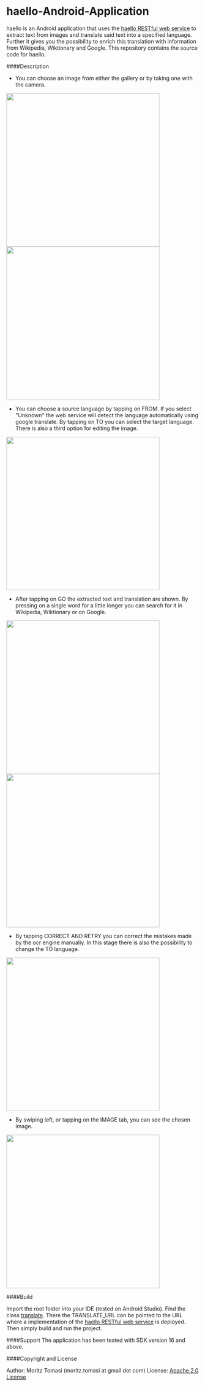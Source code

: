 haello-Android-Application
==========================

haello is an Android application that uses the [haello RESTful web service](https://github.com/2lastview/haello-Rest-Service)
to extract text from images and translate said text into a specified language. Further it gives you
the possibility to enrich this translation with information from Wikipedia, Wiktionary and Google. This
repository contains the source code for haello.

####Description

* You can choose an image from either the gallery or by taking one with the camera.
<img src="https://github.com/2lastview/haello-Android-Application/blob/master/screenshots/1.1.png" width="400px" />
<img src="https://github.com/2lastview/haello-Android-Application/blob/master/screenshots/1.2.png" width="400px" />

* You can choose a source language by tapping on FROM. If you select "Unknown" the web service will
detect the language automatically using google translate. By tapping on TO you can select the target
language. There is also a third option for editing the image.
<img src="https://github.com/2lastview/haello-Android-Application/blob/master/screenshots/2.png" width="400px" />

* After tapping on GO the extracted text and translation are shown. By pressing on a single word for
a little longer you can search for it in Wikipedia, Wiktionary or on Google.
<img src="https://github.com/2lastview/haello-Android-Application/blob/master/screenshots/3.1.png" width="400px" />
<img src="https://github.com/2lastview/haello-Android-Application/blob/master/screenshots/3.2.png" width="400px" />

* By tapping CORRECT AND RETRY you can correct the mistakes made by the ocr engine manually. In this
stage there is also the possibility to change the TO language.
<img src="https://github.com/2lastview/haello-Android-Application/blob/master/screenshots/4.png" width="400px" />

* By swiping left, or tapping on the IMAGE tab, you can see the chosen image.
<img src="https://github.com/2lastview/haello-Android-Application/blob/master/screenshots/5.png" width="400px" />

####Build

Import the root folder into your IDE (tested on Android Studio). Find the class [translate](https://github.com/2lastview/haello-Android-Application/blob/master/app/src/main/java/com/example/moritztomasi/clicklesstextenricherapplication/enrichment/Translate.java). There the
TRANSLATE_URL can be pointed to the URL where a implementation of the [haello RESTful web service](https://github.com/2lastview/haello-Rest-Service)
is deployed. Then simply build and run the project.

####Support
The application has been tested with SDK version 16 and above.

####Copyright and License

Author: Moritz Tomasi (moritz.tomasi at gmail dot com)
License: [Apache 2.0 License]()
